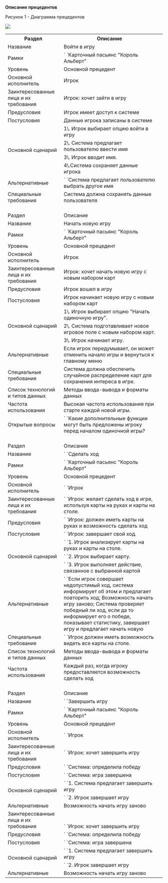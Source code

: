 **Описание прецедентов**

Рисунок 1 - Диаграмма прецедентов

![](images/diagramm.png)


<table><tr><th>Раздел</th><th>Описание</th></tr>
<tr><td>Название</td><td>Войти в игру</td></tr>
<tr><td>Рамки</td><td>`  `Карточный пасьянс "Король Альберт"</td></tr>
<tr><td>Уровень</td><td>Основной прецедент</td></tr>
<tr><td>Основной исполнитель</td><td>Игрок</td></tr>
<tr><td>Заинтересованные лица и их требования</td><td>Игрок: хочет зайти в игру</td></tr>
<tr><td>Предусловия</td><td>Игрок имеет доступ к системе</td></tr>
<tr><td>Постусловия</td><td>Данные игрока записаны в системе</td></tr>
<tr><td rowspan="4">Основной сценарий</td><td>1\. Игрок выбирает опцию войти в игру</td></tr>
<tr><td>2\. Система предлагает пользователю ввести   имя</td></tr>
<tr><td>3\. Игрок вводит имя.</td></tr>
<tr><td>4\.Система сохраняет данные игрока</td></tr>
<tr><td>Альтернативные</td><td>` `Система предлагает пользователю выбрать другое имя</td></tr>
<tr><td>Специальные требования</td><td>Система должна сохранять данные пользователя</td></tr>
<tr><td><p></p><p></p><p></p><p></p><p></p></td><td></td></tr>
<tr><td>Раздел</td><td>Описание</td></tr>
<tr><td>Название</td><td>Начать новую игру</td></tr>
<tr><td>Рамки</td><td>` `Карточный пасьянс "Король Альберт"</td></tr>
<tr><td>Уровень</td><td>Основной прецедент</td></tr>
<tr><td>Основной исполнитель</td><td>Игрок</td></tr>
<tr><td>Заинтересованные лица и их требования</td><td>Игрок: хочет начать новую игру с новым набором карт</td></tr>
<tr><td>Предусловия</td><td>Игрок вошел в игру</td></tr>
<tr><td>Постусловия</td><td>Игрок начинает новую игру с новым набором карт</td></tr>
<tr><td rowspan="3">Основной сценарий</td><td>1\. Игрок выбирает опцию "Начать одиночную игру".</td></tr>
<tr><td>2\. Система подготавливает новое игровое поле с новым набором карт.</td></tr>
<tr><td>3\. Игрок начинает игру.</td></tr>
<tr><td>Альтернативные</td><td>Если игрок передумывает, он может отменить начало игры и вернуться к главному меню</td></tr>
<tr><td>Специальные требования</td><td>Система должна обеспечить случайное распределение карт для сохранения интереса в игре.</td></tr>
<tr><td>Список технологий и типов данных</td><td>Методы ввода-вывода и форматы данных</td></tr>
<tr><td>Частота использования</td><td>Высокая частота использования при старте каждой новой игры.</td></tr>
<tr><td rowspan="2">Открытые вопросы</td><td rowspan="2">` `Какие дополнительные функции могут быть предложены игроку перед началом одиночной игры?</td></tr>
<tr><td valign="bottom"></td></tr>
<tr><td><p></p><p></p><p></p><p></p><p></p></td><td></td><td></td></tr>
<tr><td>Раздел</td><td>Описание</td><td></td></tr>
<tr><td>Название</td><td>` `Сделать ход</td><td></td></tr>
<tr><td>Рамки</td><td>` `Карточный пасьянс "Король Альберт"</td><td></td></tr>
<tr><td>Уровень</td><td>Основной прецедент</td><td></td></tr>
<tr><td>Основной исполнитель</td><td>` `Игрок</td><td></td></tr>
<tr><td>Заинтересованные лица и их требования</td><td>` `Игрок: желает сделать ход в игре, используя карты на руках и карты на столе.</td><td></td></tr>
<tr><td>Предусловия</td><td>` `Игрок: должен иметь карты на руках и возможность сделать ход</td><td></td></tr>
<tr><td>Постусловия</td><td>` `Игрок: завершает свой ход.</td><td></td></tr>
<tr><td rowspan="3">Основной сценарий</td><td>` `1. Игрок анализирует карты на руках и карты на столе.</td><td></td></tr>
<tr><td>` `2. Игрок выбирает карту.</td><td></td></tr>
<tr><td>` `3. Игрок выполняет действие, связанное с выбранной картой </td><td></td></tr>
<tr><td>Альтернативные</td><td>` `Если игрок совершает недопустимый ход, система информирует об этом и предлагает повторить ход; Возможность начать игру заново; Система проверяет победный ли ход, если да то информирует его о победе, показывает статистику, завершает игру и предлагает начать новую</td><td></td></tr>
<tr><td>Специальные требования</td><td>` `Игрок должен иметь возможность видеть все карты на столе.</td><td></td></tr>
<tr><td>Список технологий и типов данных</td><td>Методы ввода-вывода и форматы данных</td><td></td></tr>
<tr><td>Частота использования</td><td>Каждый раз, когда игроку предоставляется возможность сделать ход</td><td></td></tr>
<tr><td></td><td><p></p><p></p><p></p><p></p><p></p><p></p><p></p><p></p><p></p><p></p><p></p><p></p><p></p><p></p><p></p><p></p><p></p><p></p><p></p></td><td></td></tr>
<tr><td>Раздел</td><td>Описание</td><td></td></tr>
<tr><td>Название</td><td>` `Завершить игру</td><td></td></tr>
<tr><td>Рамки</td><td>` `Карточный пасьянс "Король Альберт"</td><td></td></tr>
<tr><td>Уровень</td><td>Основной прецедент</td><td></td></tr>
<tr><td>Основной исполнитель</td><td>` `Игрок</td><td></td></tr>
<tr><td>Заинтересованные лица и их требования</td><td>` `Игрок: хочет завершить игру</td><td></td></tr>
<tr><td>Предусловия</td><td>` `Система: определила победу</td><td></td></tr>
<tr><td>Постусловия</td><td>` `Система: игра завершена</td><td></td></tr>
<tr><td rowspan="2">Основной сценарий</td><td>` `1. Система предлагает завершить игру</td><td></td></tr>
<tr><td>` `2. Игрок завершает игру</td><td></td></tr>
<tr><td>Альтернативные</td><td>Возможность начать игру заново</td><td></td></tr>
<tr><td>Заинтересованные лица и их требования</td><td valign="bottom">` `Игрок: хочет завершить игру</td><td></td></tr>
<tr><td>Предусловия</td><td valign="bottom">` `Система: определила победу</td><td></td></tr>
<tr><td>Постусловия</td><td valign="bottom">` `Система: игра завершена</td><td></td></tr>
<tr><td rowspan="2">Основной сценарий</td><td valign="bottom">` `1. Система предлагает завершить игру</td><td></td></tr>
<tr><td valign="bottom">` `2. Игрок завершает игру</td><td></td></tr>
<tr><td>Альтернативные</td><td>Возможность начать игру заново</td><td></td></tr>
</table>

